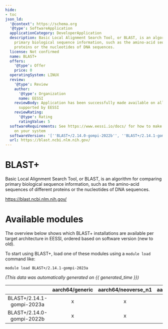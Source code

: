 ```yaml
---
hide:
- toc
json_ld:
  '@context': https://schema.org
  '@type': SoftwareApplication
  applicationCategory: DeveloperApplication
  description: Basic Local Alignment Search Tool, or BLAST, is an algorithm for comparing
    primary biological sequence information, such as the amino-acid sequences of different
    proteins or the nucleotides of DNA sequences.
  license: Not confirmed
  name: BLAST+
  offers:
    '@type': Offer
    price: 0
  operatingSystem: LINUX
  review:
    '@type': Review
    author:
      '@type': Organization
      name: EESSI
    reviewBody: Application has been successfully made available on all architectures
      supported by EESSI
    reviewRating:
      '@type': Rating
      ratingValue: 5
  softwareRequirements: See https://www.eessi.io/docs/ for how to make EESSI available
    on your system
  softwareVersion: '[''BLAST+/2.14.0-gompi-2022b'', ''BLAST+/2.14.1-gompi-2023a'']'
  url: https://blast.ncbi.nlm.nih.gov/
---
```


BLAST+
======


Basic Local Alignment Search Tool, or BLAST, is an algorithm for comparing primary biological sequence information, such as the amino-acid sequences of different proteins or the nucleotides of DNA sequences.

https://blast.ncbi.nlm.nih.gov/
# Available modules


The overview below shows which BLAST+ installations are available per target architecture in EESSI, ordered based on software version (new to old).

To start using BLAST+, load one of these modules using a `module load` command like:

```shell
module load BLAST+/2.14.1-gompi-2023a
```

*(This data was automatically generated on {{ generated_time }})*  

| |aarch64/generic|aarch64/neoverse_n1|aarch64/neoverse_v1|aarch64/nvidia|x86_64/generic|x86_64/amd/zen2|x86_64/amd/zen3|x86_64/amd/zen4|x86_64/intel/haswell|x86_64/intel/sapphirerapids|x86_64/intel/skylake_avx512|
| :---: | :---: | :---: | :---: | :---: | :---: | :---: | :---: | :---: | :---: | :---: | :---: |
|BLAST+/2.14.1-gompi-2023a|x|x|x|-|x|x|x|x|x|x|x|
|BLAST+/2.14.0-gompi-2022b|x|x|x|-|x|x|x|x|x|x|x|
